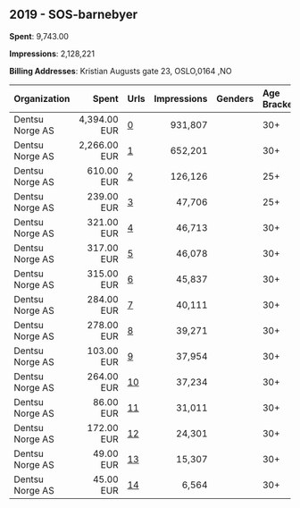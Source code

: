 ## 2019 - SOS-barnebyer 
**Spent**: 9,743.00

**Impressions**: 2,128,221

**Billing Addresses**: Kristian Augusts gate 23, OSLO,0164 ,NO

|Organization|Spent|Urls|Impressions|Genders|Age Brackets|Country Codes|
|:---|---:|:---|---:|:---|:---|:---|
|Dentsu Norge AS|4,394.00 EUR|[0](https://www.snap.com/political-ads/asset/4d11ed529357ff8c784eeea32d667ee979fc540e601c67f64831c5b8fa69b3c6?mediaType=mp4)|931,807||30+|norway|
|Dentsu Norge AS|2,266.00 EUR|[1](https://www.snap.com/political-ads/asset/4d11ed529357ff8c784eeea32d667ee979fc540e601c67f64831c5b8fa69b3c6?mediaType=mp4)|652,201||30+|norway|
|Dentsu Norge AS|610.00 EUR|[2](https://www.snap.com/political-ads/asset/46ac8829034a2b9f194ad989568268e48957b3f9999811a9d7917515dbaf8bc7?mediaType=mp4)|126,126||25+|norway|
|Dentsu Norge AS|239.00 EUR|[3](https://www.snap.com/political-ads/asset/37e12ca85805c99cdbdcc89af375d41e4c1a7f03f8f935b2ca5caaf184e85504?mediaType=mp4)|47,706||25+|norway|
|Dentsu Norge AS|321.00 EUR|[4](https://www.snap.com/political-ads/asset/484aa2a4e02c36ef7307cb35e37a172c4a7e8d3473ed854c540d4231f18b1950?mediaType=mp4)|46,713||30+|norway|
|Dentsu Norge AS|317.00 EUR|[5](https://www.snap.com/political-ads/asset/79863332b28acd4c06489763c31946a4f54aeb312d137562e3ff28b37a9baa29?mediaType=mp4)|46,078||30+|norway|
|Dentsu Norge AS|315.00 EUR|[6](https://www.snap.com/political-ads/asset/18669898a84e07a29c433eba90a3fbaf6d4d2715cf5f0b6edcd28a551e5a1385?mediaType=mp4)|45,837||30+|norway|
|Dentsu Norge AS|284.00 EUR|[7](https://www.snap.com/political-ads/asset/79863332b28acd4c06489763c31946a4f54aeb312d137562e3ff28b37a9baa29?mediaType=mp4)|40,111||30+|norway|
|Dentsu Norge AS|278.00 EUR|[8](https://www.snap.com/political-ads/asset/18669898a84e07a29c433eba90a3fbaf6d4d2715cf5f0b6edcd28a551e5a1385?mediaType=mp4)|39,271||30+|norway|
|Dentsu Norge AS|103.00 EUR|[9](https://www.snap.com/political-ads/asset/cd7ad69c122ce79f3eea0b785c40243b5ec033f1ec844a502b0713169579927d?mediaType=mp4)|37,954||30+|norway|
|Dentsu Norge AS|264.00 EUR|[10](https://www.snap.com/political-ads/asset/484aa2a4e02c36ef7307cb35e37a172c4a7e8d3473ed854c540d4231f18b1950?mediaType=mp4)|37,234||30+|norway|
|Dentsu Norge AS|86.00 EUR|[11](https://www.snap.com/political-ads/asset/f9a7e29c691d814b49a5ffcd9cbfdf97c5e43443a83bc0e7bbd6eb3c6cc88775?mediaType=mp4)|31,011||30+|norway|
|Dentsu Norge AS|172.00 EUR|[12](https://www.snap.com/political-ads/asset/c48b613a11c04e8f6884e2b71881f63933e3ca89267bc4fe04cd389617ff51ba?mediaType=mp4)|24,301||30+|norway|
|Dentsu Norge AS|49.00 EUR|[13](https://www.snap.com/political-ads/asset/bfc4c38e1d9c8f765edf5696b2d0d9ca4c860afbce21a4ba65e96748e5c1e795?mediaType=mp4)|15,307||30+|norway|
|Dentsu Norge AS|45.00 EUR|[14](https://www.snap.com/political-ads/asset/c48b613a11c04e8f6884e2b71881f63933e3ca89267bc4fe04cd389617ff51ba?mediaType=mp4)|6,564||30+|norway|
